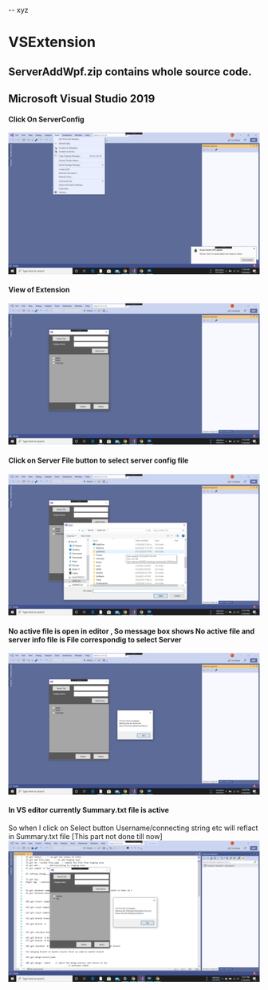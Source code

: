 -- xyz
# VSExtension

## ServerAddWpf.zip  contains whole source code.

## Microsoft Visual Studio 2019

#### Click On ServerConfig
![Click On ServerConfig](/Media/start.png)

#### View of Extension
![View of Extension](/Media/view.png)

#### Click on Server File button to select  server config file
![Click on Server File button to select  server config file ](/Media/selectServerConfigFile.png)

#### No active file is open in editor , So message box shows No active file and server info file is File correspondig to select Server
![No active file is open in editor , So message box shows No active file and server info file is File correspondig to select Server  ](/Media/selectClickWithNoFile.png)

#### In VS editor currently Summary.txt file is active
So when I click on Select button Username/connecting string etc will reflact in Summary.txt file [This part not done till now]
![ExampleActiveFile](/Media/ExampleActiveFile.png)
